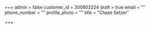 +++
admin = false
customer_id = 300602224
draft = true
email = ""
phone_number = ""
profile_photo = ""
title = "Chase Setzer"

+++
